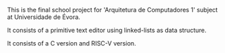 This is the final school project for 'Arquitetura de Computadores 1' subject at Universidade de Évora.

It consists of a primitive text editor using linked-lists as data structure.

It consists of a C version and RISC-V version.
